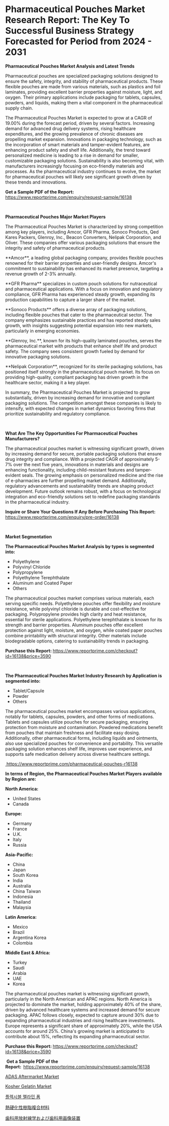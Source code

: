 <p><h1>Pharmaceutical Pouches Market Research Report: The Key To Successful Business Strategy Forecasted for Period from 2024 - 2031</h1></p><p><strong>Pharmaceutical Pouches Market Analysis and Latest Trends</strong></p>
<p><p>Pharmaceutical pouches are specialized packaging solutions designed to ensure the safety, integrity, and stability of pharmaceutical products. These flexible pouches are made from various materials, such as plastics and foil laminates, providing excellent barrier properties against moisture, light, and oxygen. Their primary applications include packaging for tablets, capsules, powders, and liquids, making them a vital component in the pharmaceutical supply chain.</p><p>The Pharmaceutical Pouches Market is expected to grow at a CAGR of 19.00% during the forecast period, driven by several factors. Increasing demand for advanced drug delivery systems, rising healthcare expenditures, and the growing prevalence of chronic diseases are propelling market expansion. Innovations in packaging technology, such as the incorporation of smart materials and tamper-evident features, are enhancing product safety and shelf life. Additionally, the trend toward personalized medicine is leading to a rise in demand for smaller, customizable packaging solutions. Sustainability is also becoming vital, with manufacturers increasingly focusing on eco-friendly materials and processes. As the pharmaceutical industry continues to evolve, the market for pharmaceutical pouches will likely see significant growth driven by these trends and innovations.</p></p>
<p><strong>Get a Sample PDF of the Report:&nbsp;</strong> <a href="https://www.reportprime.com/enquiry/request-sample/16138">https://www.reportprime.com/enquiry/request-sample/16138</a></p>
<p>&nbsp;</p>
<p><strong>Pharmaceutical Pouches Major Market Players</strong></p>
<p><p>The Pharmaceutical Pouches Market is characterized by strong competition among key players, including Amcor, GFR Pharma, Sonoco Products, Qed Kares Packers, Glenroy, Inc., Beacon Converters, Nelipak Corporation, and Oliver. These companies offer various packaging solutions that ensure the integrity and safety of pharmaceutical products.</p><p>**Amcor**, a leading global packaging company, provides flexible pouches renowned for their barrier properties and user-friendly designs. Amcor's commitment to sustainability has enhanced its market presence, targeting a revenue growth of 2-3% annually. </p><p>**GFR Pharma** specializes in custom pouch solutions for nutraceutical and pharmaceutical applications. With a focus on innovation and regulatory compliance, GFR Pharma has experienced steady growth, expanding its production capabilities to capture a larger share of the market.</p><p>**Sonoco Products** offers a diverse array of packaging solutions, including flexible pouches that cater to the pharmaceutical sector. The company emphasizes sustainable practices and has reported steady sales growth, with insights suggesting potential expansion into new markets, particularly in emerging economies.</p><p>**Glenroy, Inc.**, known for its high-quality laminated pouches, serves the pharmaceutical market with products that enhance shelf life and product safety. The company sees consistent growth fueled by demand for innovative packaging solutions.</p><p>**Nelipak Corporation**, recognized for its sterile packaging solutions, has positioned itself strongly in the pharmaceutical pouch market. Its focus on providing high-quality, compliant packaging has driven growth in the healthcare sector, making it a key player.</p><p>In summary, the Pharmaceutical Pouches Market is projected to grow substantially, driven by increasing demand for innovative and compliant packaging solutions. The competition amongst these companies is likely to intensify, with expected changes in market dynamics favoring firms that prioritize sustainability and regulatory compliance.</p></p>
<p>&nbsp;</p>
<p><strong>What Are The Key Opportunities For Pharmaceutical Pouches Manufacturers?</strong></p>
<p><p>The pharmaceutical pouches market is witnessing significant growth, driven by increasing demand for secure, portable packaging solutions that ensure drug integrity and compliance. With a projected CAGR of approximately 5-7% over the next five years, innovations in materials and designs are enhancing functionality, including child-resistant features and tamper-evident seals. The growing emphasis on personalized medicine and the rise of e-pharmacies are further propelling market demand. Additionally, regulatory advancements and sustainability trends are shaping product development. Future outlook remains robust, with a focus on technological integration and eco-friendly solutions set to redefine packaging standards in the pharmaceutical industry.</p></p>
<p><strong>Inquire or Share Your Questions If Any Before Purchasing This Report:</strong> <a href="https://www.reportprime.com/enquiry/pre-order/16138">https://www.reportprime.com/enquiry/pre-order/16138</a></p>
<p>&nbsp;</p>
<p><strong>Market Segmentation</strong></p>
<p><strong>The Pharmaceutical Pouches Market Analysis by types is segmented into:</strong></p>
<p><ul><li>Polyethylene</li><li>Polyvinyl Chloride</li><li>Polypropylene</li><li>Polyethylene Terephthalate</li><li>Aluminum and Coated Paper</li><li>Others</li></ul></p>
<p><p>The pharmaceutical pouches market comprises various materials, each serving specific needs. Polyethylene pouches offer flexibility and moisture resistance, while polyvinyl chloride is durable and cost-effective for packaging. Polypropylene provides high clarity and heat resistance, essential for sterile applications. Polyethylene terephthalate is known for its strength and barrier properties. Aluminum pouches offer excellent protection against light, moisture, and oxygen, while coated paper pouches combine printability with structural integrity. Other materials include biodegradable options, catering to sustainability trends in packaging.</p></p>
<p><strong>Purchase this Report:&nbsp;</strong><a href="https://www.reportprime.com/checkout?id=16138&price=3590">https://www.reportprime.com/checkout?id=16138&price=3590</a></p>
<p>&nbsp;</p>
<p><strong>The Pharmaceutical Pouches Market Industry Research by Application is segmented into:</strong></p>
<p><ul><li>Tablet/Capsule</li><li>Powder</li><li>Others</li></ul></p>
<p><p>The pharmaceutical pouches market encompasses various applications, notably for tablets, capsules, powders, and other forms of medications. Tablets and capsules utilize pouches for secure packaging, ensuring protection from moisture and contamination. Powdered medications benefit from pouches that maintain freshness and facilitate easy dosing. Additionally, other pharmaceutical forms, including liquids and ointments, also use specialized pouches for convenience and portability. This versatile packaging solution enhances shelf life, improves user experience, and supports safe medication delivery across diverse healthcare settings.</p></p>
<p><a href="https://www.reportprime.com/pharmaceutical-pouches-r16138">&nbsp;https://www.reportprime.com/pharmaceutical-pouches-r16138</a></p>
<p><strong>In terms of Region, the Pharmaceutical Pouches Market Players available by Region are:</strong></p>
<p>
    <p> <strong> North America: </strong>
        <ul>
            <li>United States</li>
            <li>Canada</li>
        </ul>
        </p> 
    <p> <strong> Europe: </strong>
        <ul>
            <li>Germany</li>
            <li>France</li>
            <li>U.K.</li>
            <li>Italy</li>
            <li>Russia</li>
        </ul>
        </p> 
    <p> <strong> Asia-Pacific: </strong>
        <ul>
            <li>China</li>
            <li>Japan</li>
            <li>South Korea</li>
            <li>India</li>
            <li>Australia</li>
            <li>China Taiwan</li>
            <li>Indonesia</li>
            <li>Thailand</li>
            <li>Malaysia</li>
        </ul>
        </p> 
    <p> <strong> Latin America: </strong>
        <ul>
            <li>Mexico</li>
            <li>Brazil</li>
            <li>Argentina Korea</li>
            <li>Colombia</li>
        </ul>
        </p> 
    <p> <strong> Middle East & Africa: </strong>
        <ul>
            <li>Turkey</li>
            <li>Saudi</li>
            <li>Arabia</li>
            <li>UAE</li>
            <li>Korea</li>
        </ul>
    </p>
    </p>
<p><p>The pharmaceutical pouches market is witnessing significant growth, particularly in the North American and APAC regions. North America is projected to dominate the market, holding approximately 40% of the share, driven by advanced healthcare systems and increased demand for secure packaging. APAC follows closely, expected to capture around 30% due to expanding pharmaceutical industries and rising healthcare investments. Europe represents a significant share of approximately 20%, while the USA accounts for around 25%. China's growing market is anticipated to contribute about 15%, reflecting its expanding pharmaceutical sector.</p></p>
<p><strong>Purchase this Report: </strong><a href="https://www.reportprime.com/checkout?id=16138&price=3590">https://www.reportprime.com/checkout?id=16138&price=3590</a></p>
<p>&nbsp;<strong>Get a Sample PDF of the Report:&nbsp;&nbsp;</strong><a href="https://www.reportprime.com/enquiry/request-sample/16138">https://www.reportprime.com/enquiry/request-sample/16138</a></p>
<p><strong></strong></p>
<p><p><a href="https://issuu.com/reportprime-2/docs/adas-aftermarket-market-size-2030.p_03584e7d7a786e">ADAS Aftermarket Market</a></p><p><a href="https://medium.com/@zoe.dyer9808709/the-kosher-gelatin-market-has-experienced-impressive-growth-in-recent-years-expanding-its-market-2fc01e2bc37c">Kosher Gelatin Market</a></p><p><a href="https://medium.com/@sadieelliott97/flexible-melamine-foam-market-%EC%9D%98-%EA%B8%80%EB%A1%9C%EB%B2%8C-%EC%8B%9C%EC%9E%A5-%EA%B0%9C%EC%9A%94%EB%8A%94-%EC%A0%84-%EC%84%B8%EA%B3%84-%EB%B0%8F-%EC%A3%BC%EC%9A%94-%EC%8B%9C%EC%9E%A5%EC%9D%98-%EC%82%B0%EC%97%85%EC%97%90-%EC%98%81%ED%96%A5%EC%9D%84-%EB%AF%B8%EC%B9%98%EB%8A%94-%EC%A3%BC%EC%9A%94-%ED%8A%B8%EB%A0%8C%EB%93%9C%EC%97%90-%EB%8C%80%ED%95%9C-%EB%8F%85%ED%8A%B9%ED%95%9C-%EA%B4%80%EC%A0%90%EC%9D%84-%EC%A0%9C%EA%B3%B5%ED%95%A9%EB%8B%88%EB%8B%A4-3450ade20cea">플렉시블 멜라민 폼</a></p><p><a href="https://medium.com/@abigayleh7fr/thermoset-resin-composites-market-%E3%81%AF-%E3%82%B3%E3%82%B9%E3%83%88%E7%AE%A1%E7%90%86%E3%81%A8%E5%8A%B9%E7%8E%87%E5%90%91%E4%B8%8A%E3%82%92%E5%84%AA%E5%85%88%E3%81%97%E3%81%BE%E3%81%99-%E3%81%95%E3%82%89%E3%81%AB-%E5%A0%B1%E5%91%8A%E6%9B%B8%E3%81%AF%E5%B8%82%E5%A0%B4%E3%81%AE%E9%9C%80%E8%A6%81%E9%9D%A2%E3%81%A8%E4%BE%9B%E7%B5%A6%E9%9D%A2%E3%81%AE%E4%B8%A1%E6%96%B9%E3%82%92%E3%82%AB%E3%83%90%E3%83%BC%E3%81%97%E3%81%A6%E3%81%84%E3%81%BE%E3%81%99-thermoset-f44eb1252431">熱硬化性樹脂複合材料</a></p><p><a href="https://medium.com/@abigayleh7fr/dental-radiology-and-dental-imaging-devices-market-%E3%81%AF-%E3%82%B3%E3%82%B9%E3%83%88%E7%AE%A1%E7%90%86%E3%81%A8%E5%8A%B9%E7%8E%87%E5%90%91%E4%B8%8A%E3%82%92%E5%84%AA%E5%85%88%E3%81%97%E3%81%BE%E3%81%99-68835b2eb3c3">歯科用放射線学および歯科用画像装置</a></p></p>